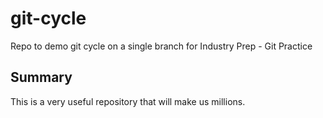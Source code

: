 # git-cycle
Repo to demo git cycle on a single branch for Industry Prep - Git Practice

## Summary

This is a very useful repository that will make us millions.